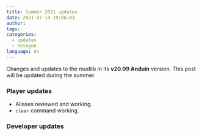 ```yaml
---
title: Summer 2021 updates
date: 2021-07-14 19:56:03
author:
tags:
categories:
  - updates
  - hexagon
language: en
---
```


Changes and updates to the mudlib in its **v20.09 Anduin** version. This post will be updated during the summer:

### Player updates

  * Aliases reviewed and working.
  * `clear` command working.

### Developer updates
